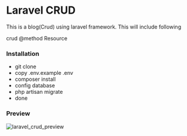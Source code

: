 # Laravel CRUD

This is a blog(Crud) using laravel framework. This will include following

crud
@method
Resource

### Installation

- git clone
- copy .env.example .env
- composer install
- config database
- php artisan migrate
- done

### Preview


![laravel_crud_preview](https://user-images.githubusercontent.com/54518985/72232162-b8131100-35ed-11ea-8e63-c83716413801.jpg)



